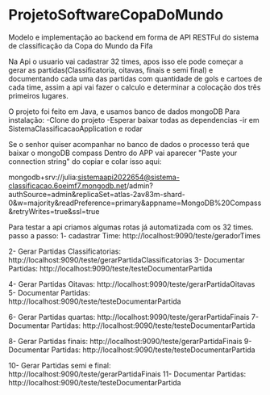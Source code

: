 # ProjetoSoftwareCopaDoMundo
Modelo e implementação ao backend em forma de API RESTFul do sistema de classificação da Copa do Mundo da Fifa


Na Api o usuario vai cadastrar 32 times, apos isso ele pode começar a gerar as partidas(Classificatoria, oitavas, finais e semi final) e documentando cada uma das partidas com quantidade de gols e cartoes de cada time, assim a api vai fazer o calculo e determinar a colocação dos três primeiros lugares.

O projeto foi feito em Java, e usamos banco de dados mongoDB
Para instalação:
-Clone do projeto
-Esperar baixar todas as dependencias
-ir em SistemaClassificacaoApplication e rodar

Se o senhor quiser acompanhar no banco de dados o processo terá que baixar o mongoDB compass
Dentro do APP vai aparecer "Paste your connection string"
do copiar e colar isso aqui:

mongodb+srv://julia:sistemaapi2022654@sistema-classificacao.6oeimf7.mongodb.net/admin?authSource=admin&replicaSet=atlas-2av83m-shard-0&w=majority&readPreference=primary&appname=MongoDB%20Compass&retryWrites=true&ssl=true

Para testar a api criamos algumas rotas já automatizada com os 32 times.
passo a passo:
1- cadastrar Time: http://localhost:9090/teste/geradorTimes

2- Gerar Partidas Classificatorias: http://localhost:9090/teste/gerarPartidaClassificatorias
3- Documentar Partidas: http://localhost:9090/teste/testeDocumentarPartida

4- Gerar Partidas Oitavas: http://localhost:9090/teste/gerarPartidaOitavas
5- Documentar Partidas: http://localhost:9090/teste/testeDocumentarPartida

6- Gerar Partidas quartas: http://localhost:9090/teste/gerarPartidaFinais
7- Documentar Partidas: http://localhost:9090/teste/testeDocumentarPartida

8- Gerar Partidas finais: http://localhost:9090/teste/gerarPartidaFinais
9- Documentar Partidas: http://localhost:9090/teste/testeDocumentarPartida

10- Gerar Partidas semi e final: http://localhost:9090/teste/gerarPartidaFinais
11- Documentar Partidas: http://localhost:9090/teste/testeDocumentarPartida

